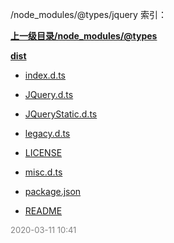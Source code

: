 /node_modules/@types/jquery 索引：


**[上一级目录/node_modules/@types](/node_modules/@types/index.md)**

**[dist](/node_modules/@types/jquery/dist/index.md)**

- [index.d.ts](/node_modules/@types/jquery/index.d.ts)

- [JQuery.d.ts](/node_modules/@types/jquery/JQuery.d.ts)

- [JQueryStatic.d.ts](/node_modules/@types/jquery/JQueryStatic.d.ts)

- [legacy.d.ts](/node_modules/@types/jquery/legacy.d.ts)

- [LICENSE](/node_modules/@types/jquery/LICENSE)

- [misc.d.ts](/node_modules/@types/jquery/misc.d.ts)

- [package.json](/node_modules/@types/jquery/package.json)

- [README](/node_modules/@types/jquery/README.md)


<font size=2 color='grey'> 2020-03-11 10:41 </font>